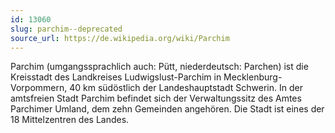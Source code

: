 ```yaml
---
id: 13060
slug: parchim--deprecated
source_url: https://de.wikipedia.org/wiki/Parchim
---
```


Parchim (umgangssprachlich auch: Pütt, niederdeutsch: Parchen) ist die Kreisstadt des Landkreises Ludwigslust-Parchim in Mecklenburg-Vorpommern, 40 km südöstlich der Landeshauptstadt Schwerin. In der amtsfreien Stadt Parchim befindet sich der Verwaltungssitz des Amtes Parchimer Umland, dem zehn Gemeinden angehören. Die Stadt ist eines der 18 Mittelzentren des Landes.
